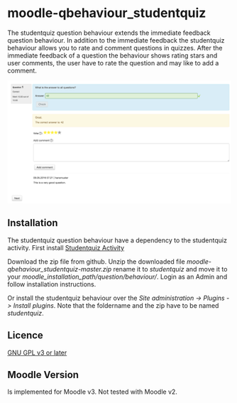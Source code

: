 # moodle-qbehaviour_studentquiz

The studentquiz question behaviour extends the immediate feedback question behaviour. 
In addition to the immediate feedback the studentquiz behaviour allows you to rate 
and comment questions in quizzes. After the immediate feedback of a question
the behaviour shows rating stars and user comments, the user have to rate the question and 
may like to add a comment.

![Screenshot](illustration.png "Screenshot")

## Installation

The studentquiz question behaviour have a dependency to the studentquiz activity. First install
[Studentquiz Activity](https://github.com/frankkoch/moodle-mod_studentquiz)

Download the zip file from github. Unzip the downloaded file *moodle-qbehaviour_studentquiz-master.zip*
rename it to *studentquiz* and move it to your *moodle_installation_path/question/behaviour/*. Login as 
an Admin and follow installation instructions. 

Or install the studentquiz behaviour over the *Site administration -> Plugins -> Install plugins*. 
Note that the foldername and the zip have to be named *studentquiz*.

## Licence
[GNU GPL v3 or later](http://www.gnu.org/copyleft/gpl.html) 

## Moodle Version
Is implemented for Moodle v3. Not tested with Moodle v2.